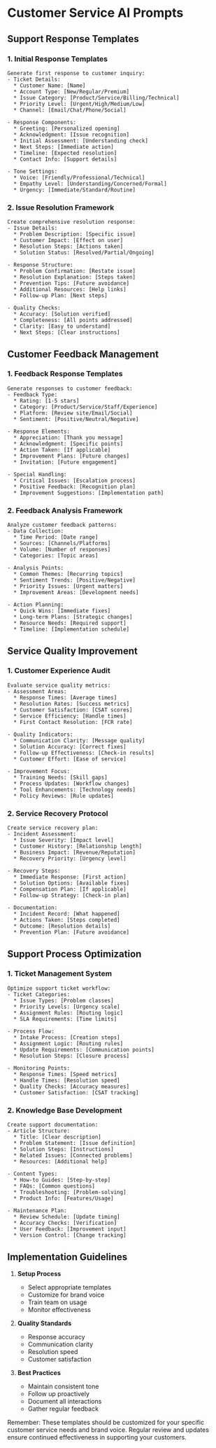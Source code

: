 # Customer Service AI Prompts

## Support Response Templates

### 1. Initial Response Templates
```
Generate first response to customer inquiry:
- Ticket Details:
  * Customer Name: [Name]
  * Account Type: [New/Regular/Premium]
  * Issue Category: [Product/Service/Billing/Technical]
  * Priority Level: [Urgent/High/Medium/Low]
  * Channel: [Email/Chat/Phone/Social]

- Response Components:
  * Greeting: [Personalized opening]
  * Acknowledgment: [Issue recognition]
  * Initial Assessment: [Understanding check]
  * Next Steps: [Immediate action]
  * Timeline: [Expected resolution]
  * Contact Info: [Support details]

- Tone Settings:
  * Voice: [Friendly/Professional/Technical]
  * Empathy Level: [Understanding/Concerned/Formal]
  * Urgency: [Immediate/Standard/Routine]
```

### 2. Issue Resolution Framework
```
Create comprehensive resolution response:
- Issue Details:
  * Problem Description: [Specific issue]
  * Customer Impact: [Effect on user]
  * Resolution Steps: [Actions taken]
  * Solution Status: [Resolved/Partial/Ongoing]

- Response Structure:
  * Problem Confirmation: [Restate issue]
  * Resolution Explanation: [Steps taken]
  * Prevention Tips: [Future avoidance]
  * Additional Resources: [Help links]
  * Follow-up Plan: [Next steps]

- Quality Checks:
  * Accuracy: [Solution verified]
  * Completeness: [All points addressed]
  * Clarity: [Easy to understand]
  * Next Steps: [Clear instructions]
```

## Customer Feedback Management

### 1. Feedback Response Templates
```
Generate responses to customer feedback:
- Feedback Type:
  * Rating: [1-5 stars]
  * Category: [Product/Service/Staff/Experience]
  * Platform: [Review site/Email/Social]
  * Sentiment: [Positive/Neutral/Negative]

- Response Elements:
  * Appreciation: [Thank you message]
  * Acknowledgment: [Specific points]
  * Action Taken: [If applicable]
  * Improvement Plans: [Future changes]
  * Invitation: [Future engagement]

- Special Handling:
  * Critical Issues: [Escalation process]
  * Positive Feedback: [Recognition plan]
  * Improvement Suggestions: [Implementation path]
```

### 2. Feedback Analysis Framework
```
Analyze customer feedback patterns:
- Data Collection:
  * Time Period: [Date range]
  * Sources: [Channels/Platforms]
  * Volume: [Number of responses]
  * Categories: [Topic areas]

- Analysis Points:
  * Common Themes: [Recurring topics]
  * Sentiment Trends: [Positive/Negative]
  * Priority Issues: [Urgent matters]
  * Improvement Areas: [Development needs]

- Action Planning:
  * Quick Wins: [Immediate fixes]
  * Long-term Plans: [Strategic changes]
  * Resource Needs: [Required support]
  * Timeline: [Implementation schedule]
```

## Service Quality Improvement

### 1. Customer Experience Audit
```
Evaluate service quality metrics:
- Assessment Areas:
  * Response Times: [Average times]
  * Resolution Rates: [Success metrics]
  * Customer Satisfaction: [CSAT scores]
  * Service Efficiency: [Handle times]
  * First Contact Resolution: [FCR rate]

- Quality Indicators:
  * Communication Clarity: [Message quality]
  * Solution Accuracy: [Correct fixes]
  * Follow-up Effectiveness: [Check-in results]
  * Customer Effort: [Ease of service]

- Improvement Focus:
  * Training Needs: [Skill gaps]
  * Process Updates: [Workflow changes]
  * Tool Enhancements: [Technology needs]
  * Policy Reviews: [Rule updates]
```

### 2. Service Recovery Protocol
```
Create service recovery plan:
- Incident Assessment:
  * Issue Severity: [Impact level]
  * Customer History: [Relationship length]
  * Business Impact: [Revenue/Reputation]
  * Recovery Priority: [Urgency level]

- Recovery Steps:
  * Immediate Response: [First action]
  * Solution Options: [Available fixes]
  * Compensation Plan: [If applicable]
  * Follow-up Strategy: [Check-in plan]

- Documentation:
  * Incident Record: [What happened]
  * Actions Taken: [Steps completed]
  * Outcome: [Resolution details]
  * Prevention Plan: [Future avoidance]
```

## Support Process Optimization

### 1. Ticket Management System
```
Optimize support ticket workflow:
- Ticket Categories:
  * Issue Types: [Problem classes]
  * Priority Levels: [Urgency scale]
  * Assignment Rules: [Routing logic]
  * SLA Requirements: [Time limits]

- Process Flow:
  * Intake Process: [Creation steps]
  * Assignment Logic: [Routing rules]
  * Update Requirements: [Communication points]
  * Resolution Steps: [Closure process]

- Monitoring Points:
  * Response Times: [Speed metrics]
  * Handle Times: [Resolution speed]
  * Quality Checks: [Accuracy measures]
  * Customer Satisfaction: [CSAT tracking]
```

### 2. Knowledge Base Development
```
Create support documentation:
- Article Structure:
  * Title: [Clear description]
  * Problem Statement: [Issue definition]
  * Solution Steps: [Instructions]
  * Related Issues: [Connected problems]
  * Resources: [Additional help]

- Content Types:
  * How-to Guides: [Step-by-step]
  * FAQs: [Common questions]
  * Troubleshooting: [Problem-solving]
  * Product Info: [Features/Usage]

- Maintenance Plan:
  * Review Schedule: [Update timing]
  * Accuracy Checks: [Verification]
  * User Feedback: [Improvement input]
  * Version Control: [Change tracking]
```

## Implementation Guidelines

1. **Setup Process**
   - Select appropriate templates
   - Customize for brand voice
   - Train team on usage
   - Monitor effectiveness

2. **Quality Standards**
   - Response accuracy
   - Communication clarity
   - Resolution speed
   - Customer satisfaction

3. **Best Practices**
   - Maintain consistent tone
   - Follow up proactively
   - Document all interactions
   - Gather regular feedback

Remember: These templates should be customized for your specific customer service needs and brand voice. Regular review and updates ensure continued effectiveness in supporting your customers.